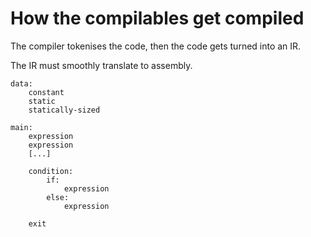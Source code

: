 # How the compilables get compiled

The compiler tokenises the code, then the code gets turned into an IR.

The IR must smoothly translate to assembly.
```
data:
    constant
    static
    statically-sized

main:
    expression
    expression
    [...]

    condition:
        if:
            expression
        else:
            expression
 
    exit
```